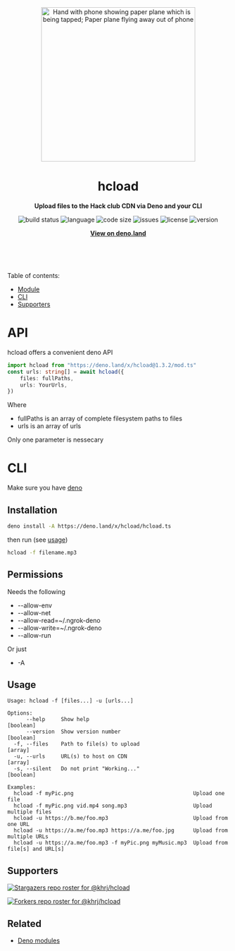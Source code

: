 <div align="center">
    <img src="assets/logo.svg" width="350" height="350" alt="Hand with phone showing paper plane which is being tapped; Paper plane flying away out of phone">
    <h1>hcload</h1>
    <p>
        <b>Upload files to the Hack club CDN via Deno and your CLI</b>
    </p>
    <p>
        <img alt="build status" src="https://img.shields.io/github/workflow/status/khrj/hcload/Deno?label=checks" >
        <img alt="language" src="https://img.shields.io/github/languages/top/khrj/hcload" >
        <img alt="code size" src="https://img.shields.io/github/languages/code-size/khrj/hcload">
        <img alt="issues" src="https://img.shields.io/github/issues/khrj/hcload" >
        <img alt="license" src="https://img.shields.io/github/license/khrj/hcload">
        <img alt="version" src="https://img.shields.io/github/v/release/khrj/hcload">
    </p>
    <p>
        <b><a href="https://deno.land/x/hcload">View on deno.land</a></b>
    </p>
    <br>
    <br>
    <br>
</div>

Table of contents:

- [Module](#API)
- [CLI](#CLI)
- [Supporters](#Supporters)

# API

hcload offers a convenient deno API

```ts
import hcload from "https://deno.land/x/hcload@1.3.2/mod.ts"
const urls: string[] = await hcload({
    files: fullPaths,
    urls: YourUrls,
})
```

Where

- fullPaths is an array of complete filesystem paths to files
- urls is an array of urls

Only one parameter is nessecary

# CLI

Make sure you have [deno](https://deno.land/)

## Installation

```bash
deno install -A https://deno.land/x/hcload/hcload.ts
```

then run (see [usage](#Usage))

```bash
hcload -f filename.mp3
```

## Permissions

Needs the following

- --allow-env
- --allow-net
- --allow-read=~/.ngrok-deno
- --allow-write=~/.ngrok-deno
- --allow-run

Or just

- -A

## Usage

```
Usage: hcload -f [files...] -u [urls...]

Options:
      --help     Show help                                             [boolean]
      --version  Show version number                                   [boolean]
  -f, --files    Path to file(s) to upload                               [array]
  -u, --urls     URL(s) to host on CDN                                   [array]
  -s, --silent   Do not print "Working..."                              [boolean]

Examples:
  hcload -f myPic.png                                      Upload one file
  hcload -f myPic.png vid.mp4 song.mp3                     Upload multiple files
  hcload -u https://b.me/foo.mp3                           Upload from one URL
  hcload -u https://a.me/foo.mp3 https://a.me/foo.jpg      Upload from multiple URLs
  hcload -u https://a.me/foo.mp3 -f myPic.png myMusic.mp3  Upload from file[s] and URL[s]
```

## Supporters

[![Stargazers repo roster for @khrj/hcload](https://reporoster.com/stars/khrj/hcload)](https://github.com/khrj/hcload/stargazers)

[![Forkers repo roster for @khrj/hcload](https://reporoster.com/forks/khrj/hcload)](https://github.com/khrj/hcload/network/members)

## Related

- [Deno modules](https://github.com/khrj/deno-modules)

